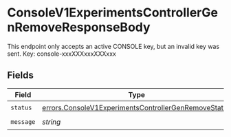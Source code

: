 # ConsoleV1ExperimentsControllerGenRemoveResponseBody

This endpoint only accepts an active CONSOLE key, but an invalid key was sent. Key: console-xxxXXXxxxXXXxxx


## Fields

| Field                                                                                                                        | Type                                                                                                                         | Required                                                                                                                     | Description                                                                                                                  |
| ---------------------------------------------------------------------------------------------------------------------------- | ---------------------------------------------------------------------------------------------------------------------------- | ---------------------------------------------------------------------------------------------------------------------------- | ---------------------------------------------------------------------------------------------------------------------------- |
| `status`                                                                                                                     | [errors.ConsoleV1ExperimentsControllerGenRemoveStatus](../../models/errors/consolev1experimentscontrollergenremovestatus.md) | :heavy_check_mark:                                                                                                           | N/A                                                                                                                          |
| `message`                                                                                                                    | *string*                                                                                                                     | :heavy_check_mark:                                                                                                           | N/A                                                                                                                          |